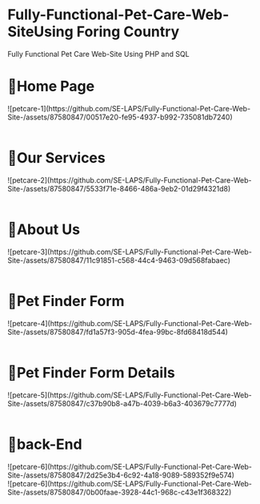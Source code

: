 # Fully-Functional-Pet-Care-Web-SiteUsing Foring Country
Fully Functional Pet Care Web-Site Using PHP and SQL

 <h1> 🔰Home Page </h1>
 ![petcare-1](https://github.com/SE-LAPS/Fully-Functional-Pet-Care-Web-Site-/assets/87580847/00517e20-fe95-4937-b992-735081db7240)
 <br><br>
 <h1> 🔰Our Services </h1>
![petcare-2](https://github.com/SE-LAPS/Fully-Functional-Pet-Care-Web-Site-/assets/87580847/5533f71e-8466-486a-9eb2-01d29f4321d8)
 <br><br>
 <h1> 🔰About Us </h1>
 ![petcare-3](https://github.com/SE-LAPS/Fully-Functional-Pet-Care-Web-Site-/assets/87580847/11c91851-c568-44c4-9463-09d568fabaec)
  <br><br>
 <h1> 🔰Pet Finder Form </h1>
![petcare-4](https://github.com/SE-LAPS/Fully-Functional-Pet-Care-Web-Site-/assets/87580847/fd1a57f3-905d-4fea-99bc-8fd68418d544)
 <br><br>
 <h1> 🔰Pet Finder Form Details </h1>
![petcare-5](https://github.com/SE-LAPS/Fully-Functional-Pet-Care-Web-Site-/assets/87580847/c37b90b8-a47b-4039-b6a3-403679c7777d)
 <br><br>
 <h1> 🔰back-End </h1>
 ![petcare-6](https://github.com/SE-LAPS/Fully-Functional-Pet-Care-Web-Site-/assets/87580847/2d25e3b4-6c92-4a18-9089-589352f9e574)
 <br>
![petcare-6](https://github.com/SE-LAPS/Fully-Functional-Pet-Care-Web-Site-/assets/87580847/0b00faae-3928-44c1-968c-c43e1f368322)
